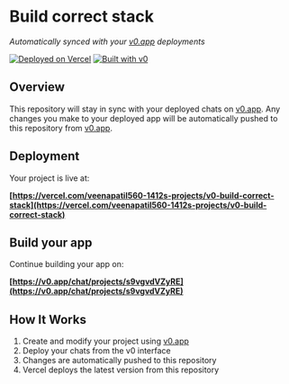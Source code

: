 # Build correct stack

*Automatically synced with your [v0.app](https://v0.app) deployments*

[![Deployed on Vercel](https://img.shields.io/badge/Deployed%20on-Vercel-black?style=for-the-badge&logo=vercel)](https://vercel.com/veenapatil560-1412s-projects/v0-build-correct-stack)
[![Built with v0](https://img.shields.io/badge/Built%20with-v0.app-black?style=for-the-badge)](https://v0.app/chat/projects/s9vgvdVZyRE)

## Overview

This repository will stay in sync with your deployed chats on [v0.app](https://v0.app).
Any changes you make to your deployed app will be automatically pushed to this repository from [v0.app](https://v0.app).

## Deployment

Your project is live at:

**[https://vercel.com/veenapatil560-1412s-projects/v0-build-correct-stack](https://vercel.com/veenapatil560-1412s-projects/v0-build-correct-stack)**

## Build your app

Continue building your app on:

**[https://v0.app/chat/projects/s9vgvdVZyRE](https://v0.app/chat/projects/s9vgvdVZyRE)**

## How It Works

1. Create and modify your project using [v0.app](https://v0.app)
2. Deploy your chats from the v0 interface
3. Changes are automatically pushed to this repository
4. Vercel deploys the latest version from this repository
